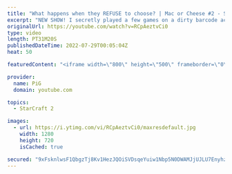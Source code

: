 ```yaml
---
title: "What happens when they REFUSE to choose? | Mac or Cheese #2 - StarCraft 2"
excerpt: "NEW SHOW! I secretly played a few games on a dirty barcode account and offered my StarCraft 2 opponents a choice: Macro or Cheese? How the game plays out is up to them! -- 🐷 Second Channel for Learning StarCraft 2: https://www.youtube.com/c/PiGRandom 🐷 Third Channel for Daily Pro Casts: https://www.youtube.com/c/PiGCasts"
originalUrl: https://youtube.com/watch?v=RCpAeztvCi0
type: video
length: PT31M20S
publishedDateTime: 2022-07-29T00:05:04Z
heat: 50

featuredContent: "<iframe width=\"800\" height=\"500\" frameborder=\"0\" src=\"https://www.youtube.com/embed/RCpAeztvCi0\" allow=\"accelerometer; autoplay; encrypted-media; gyroscope; picture-in-picture\" allowfullscreen></iframe>"

provider:
  name: PiG
  domain: youtube.com

topics:
  - StarCraft 2

images:
  - url: https://i.ytimg.com/vi/RCpAeztvCi0/maxresdefault.jpg
    width: 1280
    height: 720
    isCached: true

secured: "9xFsknlwsF1QbgzTj8Kv1HezJQOiSVDsqeYuiw1Nbp5N0DWAMJjUJLU7EnyhzAIF6eMmGw4ssWr0hh1yUyMioKmu8lbi9IbtPgWf6nzcO20mDpiidV0WPysYuBnKoMxaRKJ1BzQGXkCA8fmmBOKGwcmd/45PviU/lXQhdEWAMmoHRF3HWqdjIUGoKZU95uNuDcsXKd717yD47s9rSpK1SHsQVKYRCDKfMCyizv5fTjsdNwNq3JSy8yavdizez01026GyLTSftlyHQtarRzwlwxSZ4dw9svUKnvuGcFDfrEs20m49UJP3il9xGumVCWKpJbKfrSABh11nWnQ9I61lXY3OSMcfhH7117TpRPWTMd3OZ1rnHyPeGTFJAZ6RCHnYp2hOgTY9pJGw7eVVg5GB84hJQEczBliSG+f062L4B4I=;OVDqtmtd3Tq8ANTM6rIfiw=="
---
```


